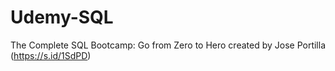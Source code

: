 # Udemy-SQL

The Complete SQL Bootcamp: Go from Zero to Hero created by Jose Portilla (https://s.id/1SdPD)
